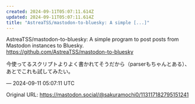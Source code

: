 ```yaml
---
created: 2024-09-11T05:07:11.614Z
updated: 2024-09-11T05:07:11.614Z
title: "AstreaTSS/mastodon-to-bluesky: A simple [...]"
---
```


<p>AstreaTSS/mastodon-to-bluesky: A simple program to post posts from Mastodon instances to Bluesky.<br /><a href="https://github.com/AstreaTSS/mastodon-to-bluesky" target="_blank" rel="nofollow noopener" translate="no"><span class="invisible">https://</span><span class="ellipsis">github.com/AstreaTSS/mastodon-</span><span class="invisible">to-bluesky</span></a></p><p>今使ってるスクリプトよりよく書かれてそうだから（parserもちゃんとある）、あとでこれも試してみたい。</p>

&mdash; 2024-09-11 05:07:11 UTC

Original URL: https://mastodon.social/@sakuramochi0/113117182795151241
